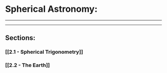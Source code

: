 # Spherical Astronomy: 

___

***

## Sections:

### [[2.1 - Spherical Trigonometry]]

### [[2.2 - The Earth]]